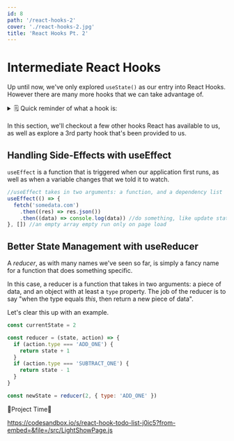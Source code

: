 ```yaml
---
id: 8
path: '/react-hooks-2'
cover: './react-hooks-2.jpg'
title: 'React Hooks Pt. 2'
---
```


# Intermediate React Hooks

Up until now, we've only explored `useState()` as our entry into React Hooks. However there are many more hooks that we can take advantage of.

<details>
<summary>🗒️ Quick reminder of what a hook is:</summary>
 A hook is way to perform an action within a function component. If that sounds vague, it's because it is! Hooks allow us to do many different things. They're just functions afterall, and functions in JavaScript are very flexible.
</details>
<br/>
In this section, we'll checkout a few other hooks React has available to us, as well as explore a 3rd party hook that's been provided to us.

## Handling Side-Effects with useEffect

`useEffect` is a function that is triggered when our application first runs, as well as when a variable changes that we told it to watch.

```js
//useEffect takes in two arguments: a function, and a dependency list
useEffect(() => {
  fetch('somedata.com')
    .then((res) => res.json())
    .then((data) => console.log(data)) //do something, like update state
}, []) //an empty array empty run only on page load
```

## Better State Management with useReducer

A _reducer_, as with many names we've seen so far, is simply a fancy name for a function that does something specific.

In this case, a reducer is a function that takes in two arguments: a piece of data, and an object with at least a `type` property. The job of the reducer is to say "when the type equals _this_, then return a new piece of data".

Let's clear this up with an example.

```js
const currentState = 2

const reducer = (state, action) => {
  if (action.type === 'ADD_ONE') {
    return state + 1
  }
  if (action.type === 'SUBTRACT_ONE') {
    return state - 1
  }
}

const newState = reducer(2, { type: 'ADD_ONE' })
```

🚨Project Time🚨

https://codesandbox.io/s/react-hook-todo-list-j0ic5?from-embed=&file=/src/LightShowPage.js
